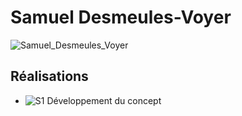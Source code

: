 # Samuel Desmeules-Voyer 

 ![Samuel_Desmeules_Voyer ]( ../img/desmeules-voyer_samuel.png)

 ## Réalisations

 <!-- Une image par semaine de la réalisation dont tu es le plus fier avec une légende -->

* ![S1 Développement du concept](https://fakeimg.pl/400x400?text=Concept)
